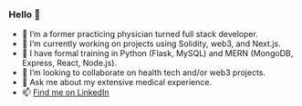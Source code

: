 ### Hello 👋

- 🔭 I’m a former practicing physician turned full stack developer.
- 🌱 I’m currently working on projects using Solidity, web3, and Next.js.
- 🌟 I have formal training in Python (Flask, MySQL) and MERN (MongoDB, Express, React, Node.js).
- 👯 I’m looking to collaborate on health tech and/or web3 projects.
- 💬 Ask me about my extensive medical experience.
- 📫 <a href="https://www.linkedin.com/in/matthew-peterson-dpm/">Find me on LinkedIn</a>

